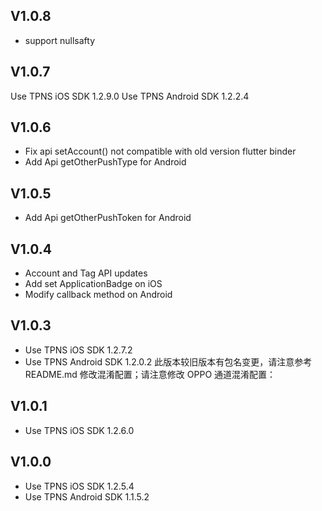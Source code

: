 ## V1.0.8

* support nullsafty

## V1.0.7

Use TPNS iOS SDK 1.2.9.0
Use TPNS Android SDK 1.2.2.4

## V1.0.6

* Fix api setAccount() not compatible with old version flutter binder
* Add Api getOtherPushType for Android

## V1.0.5

* Add Api getOtherPushToken for Android

## V1.0.4

* Account and Tag API updates
* Add set ApplicationBadge on iOS
* Modify callback method on Android

## V1.0.3

* Use TPNS iOS SDK 1.2.7.2
* Use TPNS Android SDK 1.2.0.2 此版本较旧版本有包名变更，请注意参考 README.md 修改混淆配置；请注意修改 OPPO 通道混淆配置：

## V1.0.1

* Use TPNS iOS SDK 1.2.6.0

## V1.0.0

* Use TPNS iOS SDK 1.2.5.4
* Use TPNS Android SDK 1.1.5.2
